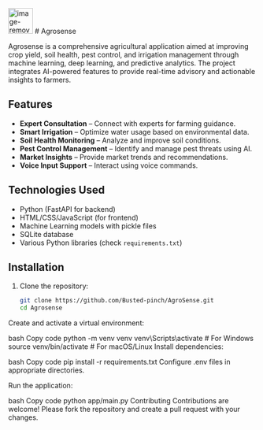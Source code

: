 <img width="50" height="52" alt="image-removebg-preview300" src="https://github.com/user-attachments/assets/4ee6ad04-cdba-4b3f-b3f5-502edd40c63d" />
# Agrosense

Agrosense is a comprehensive agricultural application aimed at improving crop yield, soil health, pest control, and irrigation management through machine learning, deep learning, and predictive analytics. The project integrates AI-powered features to provide real-time advisory and actionable insights to farmers.

## Features

- **Expert Consultation** – Connect with experts for farming guidance.
- **Smart Irrigation** – Optimize water usage based on environmental data.
- **Soil Health Monitoring** – Analyze and improve soil conditions.
- **Pest Control Management** – Identify and manage pest threats using AI.
- **Market Insights** – Provide market trends and recommendations.
- **Voice Input Support** – Interact using voice commands.

## Technologies Used

- Python (FastAPI for backend)
- HTML/CSS/JavaScript (for frontend)
- Machine Learning models with pickle files
- SQLite database
- Various Python libraries (check `requirements.txt`)

## Installation

1. Clone the repository:

   ```bash
   git clone https://github.com/Busted-pinch/AgroSense.git
   cd Agrosense
Create and activate a virtual environment:

bash
Copy code
python -m venv venv
venv\Scripts\activate   # For Windows
source venv/bin/activate # For macOS/Linux
Install dependencies:

bash
Copy code
pip install -r requirements.txt
Configure .env files in appropriate directories.

Run the application:

bash
Copy code
python app/main.py
Contributing
Contributions are welcome! Please fork the repository and create a pull request with your changes.
